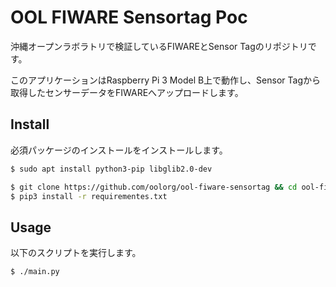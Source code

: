 # OOL FIWARE Sensortag Poc

沖縄オープンラボラトリで検証しているFIWAREとSensor Tagのリポジトリです。

このアプリケーションはRaspberry Pi 3 Model B上で動作し、Sensor Tagから取得したセンサーデータをFIWAREへアップロードします。

## Install

必須パッケージのインストールをインストールします。

```bash
$ sudo apt install python3-pip libglib2.0-dev
```

```bash
$ git clone https://github.com/oolorg/ool-fiware-sensortag && cd ool-fiware-sensortag
$ pip3 install -r requirementes.txt
```

## Usage

以下のスクリプトを実行します。

```bash
$ ./main.py
```
